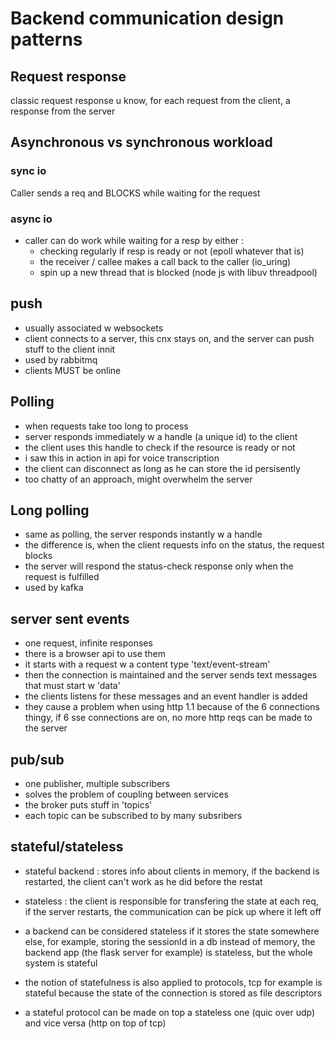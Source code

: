 # Backend communication design patterns

## Request response

classic request response u know, for each request from the client, a response from the server

## Asynchronous vs synchronous workload

### sync io

Caller sends a req and BLOCKS while waiting for the request

### async io

- caller can do work while waiting for a resp by either :
  - checking regularly if resp is ready or not (epoll whatever that is)
  - the receiver / callee makes a call back to the caller (io_uring)
  - spin up a new thread that is blocked (node js with libuv threadpool)

## push

- usually associated w websockets
- client connects to a server, this cnx stays on, and the server can push stuff to the client innit
- used by rabbitmq
- clients MUST be online


## Polling
- when requests take too long to process
- server responds immediately w a handle (a unique id) to the client
- the client uses this handle to check if the resource is ready or not
- i saw this in action in api for voice transcription
- the client can disconnect as long as he can store the id persisently
- too chatty of an approach, might overwhelm the server 

## Long polling
- same as polling, the server responds instantly w a handle
- the difference is, when the client requests info on the status, the request blocks
- the server will respond the status-check response only when the request is fulfilled
- used by kafka

## server sent events
- one request, infinite responses
- there is a browser api to use them
- it starts with a request w a content type 'text/event-stream'
- then the connection is maintained and the server sends text messages that must start w 'data'
- the clients listens for these messages and an event handler is added  
- they cause a problem when using http 1.1 because of the 6 connections thingy, if 6 sse connections are on, no more http reqs can be made to the server
    
## pub/sub
- one publisher, multiple subscribers
- solves the problem of coupling between services
- the broker puts stuff in 'topics'
- each topic can be subscribed to by many subsribers

## stateful/stateless
- stateful backend : stores info about clients in memory, if the backend is restarted, the client can't work as he did before the restat
- stateless : the client is responsible for transfering the state at each req, if the server restarts, the communication can be pick up where it left off
- a backend can be considered stateless if it stores the state somewhere else, for example, storing the sessionId in a db instead of memory, the backend app (the flask server for example) is stateless, but the whole system is stateful

- the notion of statefulness is also applied to protocols, tcp for example is stateful because the state of the connection is stored as file descriptors
- a stateful protocol can be made on top a stateless one (quic over udp) and vice versa (http on top of tcp)

